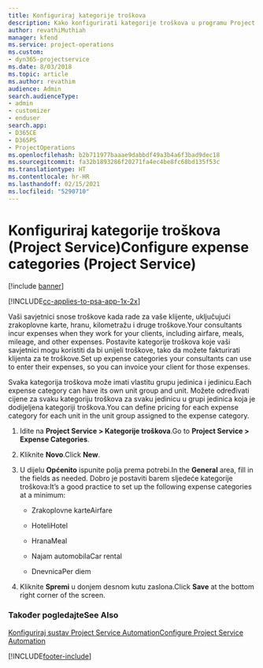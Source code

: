 ```yaml
---
title: Konfiguriraj kategorije troškova
description: Kako konfigurirati kategorije troškova u programu Project Service
author: revathiMuthiah
manager: kfend
ms.service: project-operations
ms.custom:
- dyn365-projectservice
ms.date: 8/03/2018
ms.topic: article
ms.author: revathim
audience: Admin
search.audienceType:
- admin
- customizer
- enduser
search.app:
- D365CE
- D365PS
- ProjectOperations
ms.openlocfilehash: b2b711977baaae9dabbdf49a3b4a6f3bad9dec18
ms.sourcegitcommit: fa32b1893286f20271fa4ec4be8fc68bd135f53c
ms.translationtype: HT
ms.contentlocale: hr-HR
ms.lasthandoff: 02/15/2021
ms.locfileid: "5290710"
---
```

# <a name="configure-expense-categories-project-service"></a><span data-ttu-id="e4306-103">Konfiguriraj kategorije troškova (Project Service)</span><span class="sxs-lookup"><span data-stu-id="e4306-103">Configure expense categories (Project Service)</span></span>

[!include [banner](../includes/psa-now-project-operations.md)]

[!INCLUDE[cc-applies-to-psa-app-1x-2x](../includes/cc-applies-to-psa-app-1x-2x.md)]

<span data-ttu-id="e4306-104">Vaši savjetnici snose troškove kada rade za vaše klijente, uključujući zrakoplovne karte, hranu, kilometražu i druge troškove.</span><span class="sxs-lookup"><span data-stu-id="e4306-104">Your consultants incur expenses when they work for your clients, including airfare, meals, mileage, and other expenses.</span></span> <span data-ttu-id="e4306-105">Postavite kategorije troškova koje vaši savjetnici mogu koristiti da bi unijeli troškove, tako da možete fakturirati klijenta za te troškove.</span><span class="sxs-lookup"><span data-stu-id="e4306-105">Set up expense categories your consultants can use to enter their expenses, so you can invoice your client for those expenses.</span></span>  
  
<span data-ttu-id="e4306-106">Svaka kategorija troškova može imati vlastitu grupu jedinica i jedinicu.</span><span class="sxs-lookup"><span data-stu-id="e4306-106">Each expense category can have its own unit group and unit.</span></span> <span data-ttu-id="e4306-107">Možete određivati cijene za svaku kategoriju troškova za svaku jedinicu u grupi jedinica koja je dodijeljena kategoriji troškova.</span><span class="sxs-lookup"><span data-stu-id="e4306-107">You can define pricing for each expense category for each unit in the unit group assigned to the expense category.</span></span>  
  
1.  <span data-ttu-id="e4306-108">Idite na **Project Service > Kategorije troškova**.</span><span class="sxs-lookup"><span data-stu-id="e4306-108">Go to **Project Service > Expense Categories**.</span></span>  
  
2.  <span data-ttu-id="e4306-109">Kliknite **Novo**.</span><span class="sxs-lookup"><span data-stu-id="e4306-109">Click **New**.</span></span>  
  
3.  <span data-ttu-id="e4306-110">U dijelu **Općenito** ispunite polja prema potrebi.</span><span class="sxs-lookup"><span data-stu-id="e4306-110">In the **General** area, fill in the fields as needed.</span></span> <span data-ttu-id="e4306-111">Dobro je postaviti barem sljedeće kategorije troškova:</span><span class="sxs-lookup"><span data-stu-id="e4306-111">It’s a good practice to set up the following expense categories at a minimum:</span></span>  
  
    -   <span data-ttu-id="e4306-112">Zrakoplovne karte</span><span class="sxs-lookup"><span data-stu-id="e4306-112">Airfare</span></span>  
  
    -   <span data-ttu-id="e4306-113">Hoteli</span><span class="sxs-lookup"><span data-stu-id="e4306-113">Hotel</span></span>  
  
    -   <span data-ttu-id="e4306-114">Hrana</span><span class="sxs-lookup"><span data-stu-id="e4306-114">Meal</span></span>  
  
    -   <span data-ttu-id="e4306-115">Najam automobila</span><span class="sxs-lookup"><span data-stu-id="e4306-115">Car rental</span></span>  
  
    -   <span data-ttu-id="e4306-116">Dnevnica</span><span class="sxs-lookup"><span data-stu-id="e4306-116">Per diem</span></span>  
  
4.  <span data-ttu-id="e4306-117">Kliknite **Spremi** u donjem desnom kutu zaslona.</span><span class="sxs-lookup"><span data-stu-id="e4306-117">Click **Save** at the bottom right corner of the screen.</span></span>  
  
### <a name="see-also"></a><span data-ttu-id="e4306-118">Također pogledajte</span><span class="sxs-lookup"><span data-stu-id="e4306-118">See Also</span></span>  
 [<span data-ttu-id="e4306-119">Konfiguriraj sustav Project Service Automation</span><span class="sxs-lookup"><span data-stu-id="e4306-119">Configure Project Service Automation</span></span>](../psa/configure.md)


[!INCLUDE[footer-include](../includes/footer-banner.md)]